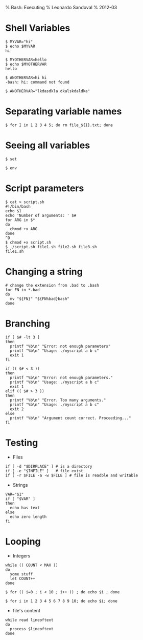% Bash: Executing
% Leonardo Sandoval
% 2012-03

# Shell Variables

~~~~ {.bash}
$ MYVAR="hi"
$ echo $MYVAR
hi

$ MYOTHERVAR=hello
$ echo $MYOTHERVAR
hello

$ ANOTHERVAR=hi hi
-bash: hi: command not found
 
$ ANOTHERVAR="lkdasdkla dkalskdaldka"
~~~~

# Separating variable names

~~~~ {.bash}
$ for I in 1 2 3 4 5; do rm file_${I}.txt; done
~~~~

# Seeing all variables

~~~~ {.bash}
$ set 

$ env
~~~~

# Script parameters

~~~~ {.bash}
$ cat > script.sh
#!/bin/bash
echo $1
echo 'Number of arguments: ' $#
for ARG in $*
do 
  chmod +x ARG
done
^D
$ chmod +x script.sh 
$ ./script.sh file1.sh file2.sh file3.sh
file1.sh
~~~~

# Changing a string

~~~~ {.bash}
# change the extension from .bad to .bash
for FN in *.bad
do
  mv "${FN}" "${FN%bad}bash"
done
~~~~

# Branching

~~~~ {.bash}
if [ $# -lt 3 ]
then
  printf "%b\n" "Error: not enough parameters"
  printf "%b\n" "Usage: ./myscript a b c"
  exit 1
fi
~~~~

~~~~ {.bash}
if (( $# < 3 ))
then
  printf "%b\n" "Error: not enough parameters."
  printf "%b\n" "Usage: ./myscript a b c"
  exit 1
elif (( $# > 3 ))
then
  printf "%b\n" "Error. Too many arguments."
  printf "%b\n" "Usage: ./myscript a b c"
  exit 2
else
  printf "%b\n" "Argument count correct. Proceeding..."
fi
~~~~

# Testing

* Files

~~~~ {.bash}
if [ -d "$DIRPLACE" ] # is a directory
if [ -e "$INFILE" ]   # file exist
if [ -r $FILE -a -w $FILE ] # file is readble and writable
~~~~

* Strings

~~~~ {.bash}
VAR="$1"
if [ "$VAR" ]
then
  echo has text
else
  echo zero length
fi
~~~~

# Looping

* Integers

~~~~ {.bash}
while (( COUNT < MAX ))
do
  some stuff
  let COUNT++
done
~~~~


~~~~ {.bash}
$ for (( i=0 ; i < 10 ; i++ )) ; do echo $i ; done

$ for i in 1 2 3 4 5 6 7 8 9 10; do echo $i; done
~~~~

* file's content

~~~~ {.bash}
while read lineoftext
do
  process $lineoftext
done
~~~~
